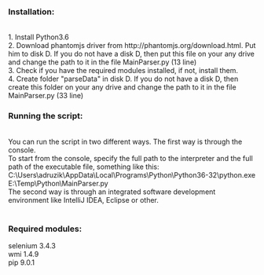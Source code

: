 <h3>Installation:</h3>
<br>1. Install Python3.6
<br>2. Download phantomjs driver from http://phantomjs.org/download.html. Put him to disk D. If you do not have a disk D, then put this file on your any drive and change the path to it in the file MainParser.py (13 line)
<br>3. Check if you have the required modules installed, if not, install them.
<br>4. Create folder "parseData" in disk D. If you do not have a disk D, then create this folder on your any drive and change the path to it in the file MainParser.py (33 line)
<br>
<h3>Running the script:</h3>
<br>You can run the script in two different ways. The first way is through the console.
<br>To start from the console, specify the full path to the interpreter and the full path of the executable file, something like this:
<br>C:\Users\adruzik\AppData\Local\Programs\Python\Python36-32\python.exe E:\Temp\Python\MainParser.py
<br>The second way is through an integrated software development environment like IntelliJ IDEA, Eclipse or other.
<br>
<br><h3>Required modules:</h3>
      selenium 3.4.3
  <br>wmi 1.4.9
  <br>pip 9.0.1
<br>
<br>
